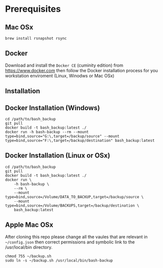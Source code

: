 
# Prerequisites

## Mac OSx

```
brew install rsnapshot rsync
```

## Docker

Download and install the `Docker CE` (cuminity edition) from
https://www.docker.com then follow the Docker installation process for you
workstation enviroment (Linux, Winodws or Mac OSx)

## Installation

## Docker Installation (Windows)

```
cd /path/to/bash_backup
git pull
docker build -t bash_backup:latest ./
docker run -h bash-backup --rm --mount type=bind,source="G:\,target=/backup/source" --mount type=bind,source="F:\,target=/backup/destination" bash_backup:latest
```

## Docker Installation (Linux or OSx)

```
cd /path/to/bash_backup
git pull
docker build -t bash_backup:latest ./
docker run \
	-h bash-backup \
	--rm \
	--mount type=bind,source=/Volume/DATA_TO_BACKUP,target=/backup/source \
	--mount type=bind,source=/Volume/BACKUPS,target=/backup/destination \
	bash_backup:latest
```

## Apple Mac OSx

After cloning this repo please change all the vaules that are relevant in `~/config.json` then correct permissions and symbolic link to the /usr/local/bin directory.

```
chmod 755 ~/backup.sh
sudo ln -s ~/backup.sh /usr/local/bin/bash-backup
```
